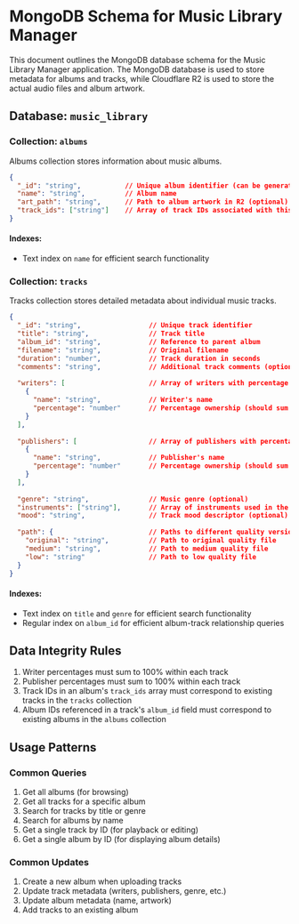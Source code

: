 # MongoDB Schema for Music Library Manager

This document outlines the MongoDB database schema for the Music Library Manager application. The MongoDB database is used to store metadata for albums and tracks, while Cloudflare R2 is used to store the actual audio files and album artwork.

## Database: `music_library`

### Collection: `albums`

Albums collection stores information about music albums.

```json
{
  "_id": "string",           // Unique album identifier (can be generated or based on album name)
  "name": "string",          // Album name
  "art_path": "string",      // Path to album artwork in R2 (optional)
  "track_ids": ["string"]    // Array of track IDs associated with this album
}
```

#### Indexes:
- Text index on `name` for efficient search functionality

### Collection: `tracks`

Tracks collection stores detailed metadata about individual music tracks.

```json
{
  "_id": "string",                 // Unique track identifier
  "title": "string",               // Track title
  "album_id": "string",            // Reference to parent album
  "filename": "string",            // Original filename
  "duration": "number",            // Track duration in seconds
  "comments": "string",            // Additional track comments (optional)
  
  "writers": [                     // Array of writers with percentage ownership
    {
      "name": "string",            // Writer's name
      "percentage": "number"       // Percentage ownership (should sum to 100 for all writers)
    }
  ],
  
  "publishers": [                  // Array of publishers with percentage ownership
    {
      "name": "string",            // Publisher's name
      "percentage": "number"       // Percentage ownership (should sum to 100 for all publishers)
    }
  ],
  
  "genre": "string",               // Music genre (optional)
  "instruments": ["string"],       // Array of instruments used in the track
  "mood": "string",                // Track mood descriptor (optional)
  
  "path": {                        // Paths to different quality versions in R2
    "original": "string",          // Path to original quality file
    "medium": "string",            // Path to medium quality file
    "low": "string"                // Path to low quality file
  }
}
```

#### Indexes:
- Text index on `title` and `genre` for efficient search functionality
- Regular index on `album_id` for efficient album-track relationship queries

## Data Integrity Rules

1. Writer percentages must sum to 100% within each track
2. Publisher percentages must sum to 100% within each track
3. Track IDs in an album's `track_ids` array must correspond to existing tracks in the `tracks` collection
4. Album IDs referenced in a track's `album_id` field must correspond to existing albums in the `albums` collection

## Usage Patterns

### Common Queries

1. Get all albums (for browsing)
2. Get all tracks for a specific album
3. Search for tracks by title or genre
4. Search for albums by name
5. Get a single track by ID (for playback or editing)
6. Get a single album by ID (for displaying album details)

### Common Updates

1. Create a new album when uploading tracks
2. Update track metadata (writers, publishers, genre, etc.)
3. Update album metadata (name, artwork)
4. Add tracks to an existing album 